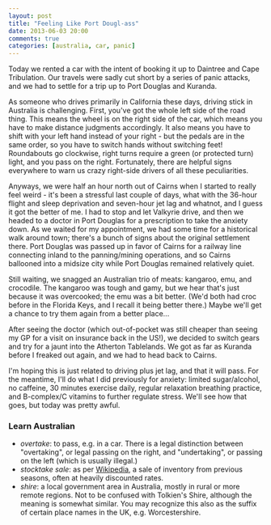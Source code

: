 ```yaml
---
layout: post
title: "Feeling Like Port Dougl-ass"
date: 2013-06-03 20:00
comments: true
categories: [australia, car, panic]
---
```


Today we rented a car with the intent of booking it up to Daintree and Cape
Tribulation. Our travels were sadly cut short by a series of panic attacks,
and we had to settle for a trip up to Port Douglas and Kuranda.

As someone who drives primarily in California these days, driving stick in
Australia is challenging. First, you've got the whole left side of the road
thing. This means the wheel is on the right side of the car, which means you
have to make distance judgments accordingly. It also means you have to shift
with your left hand instead of your right - but the pedals are in the same
order, so you have to switch hands without switching feet! Roundabouts go
clockwise, right turns require a green (or protected turn) light, and you
pass on the right. Fortunately, there are helpful signs everywhere to warn
us crazy right-side drivers of all these peculiarities.

Anyways, we were half an hour north out of Cairns when I started to really
feel weird - it's been a stressful last couple of days, what with the
36-hour flight and sleep deprivation and seven-hour jet lag and whatnot, and
I guess it got the better of me. I had to stop and let Valkyrie drive, and
then we headed to a doctor in Port Douglas for a prescription to take the
anxiety down. As we waited for my appointment, we had some time for a
historical walk around town; there's a bunch of signs about the original
settlement there. Port Douglas was passed up in favor of Cairns for a 
railway line connecting inland to the panning/mining operations, and so
Cairns ballooned into a midsize city while Port Douglas remained relatively
quiet.

Still waiting, we snagged an Australian trio of meats: kangaroo, emu, and
crocodile. The kangaroo was tough and gamy, but we hear that's just because it
was overcooked; the emu was a bit better. (We'd both had croc before in the
Florida Keys, and I recall it being better there.) Maybe we'll get a chance
to try them again from a better place...

After seeing the doctor (which out-of-pocket was still cheaper than seeing
my GP for a visit on insurance back in the US!), we decided to switch gears
and try for a jaunt into the Atherton Tablelands. We got as far as Kuranda
before I freaked out again, and we had to head back to Cairns.

I'm hoping this is just related to driving plus jet lag, and that it will
pass. For the meantime, I'll do what I did previously for anxiety: limited
sugar/alcohol, no caffeine, 30 minutes exercise daily, regular relaxation
breathing practice, and B-complex/C vitamins to further regulate stress. We'll
see how that goes, but today was pretty awful.

### Learn Australian

- *overtake*: to pass, e.g. in a car. There is a legal distinction between
  "overtaking", or legal passing on the right, and "undertaking", or passing
  on the left (which is usually illegal.)
- *stocktake sale*: as per [Wikipedia](http://en.wikipedia.org/wiki/Stock-taking),
  a sale of inventory from previous seasons, often at heavily discounted rates.
- *shire*: a local government area in Australia, mostly in rural or more
  remote regions. Not to be confused with Tolkien's Shire, although the
  meaning is somewhat similar. You may recognize this also as the suffix of
  certain place names in the UK, e.g. Worcestershire.

